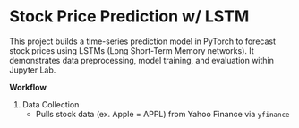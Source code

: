 # Stock Price Prediction w/ LSTM

This project builds a time-series prediction model in PyTorch to forecast stock prices using LSTMs (Long Short-Term Memory networks). It demonstrates data preprocessing, model training, and evaluation within Jupyter Lab.

**Workflow**
1. Data Collection
   - Pulls stock data (ex. Apple = APPL) from Yahoo Finance via ```yfinance```

